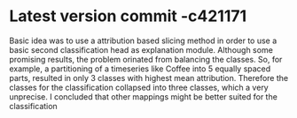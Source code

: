 # Latest version commit -c421171

Basic idea was to use a attribution based slicing method in order to use a basic second classification head as explanation module.
Although some promising results, the problem orinated from balancing the classes. So, for example, a partitioning of a timeseries like Coffee into 5 equally spaced parts,
resulted in only 3 classes with highest mean attribution. Therefore the classes for the classification collapsed into three classes, which a very unprecise.
I concluded that other mappings might be better suited for the classification
